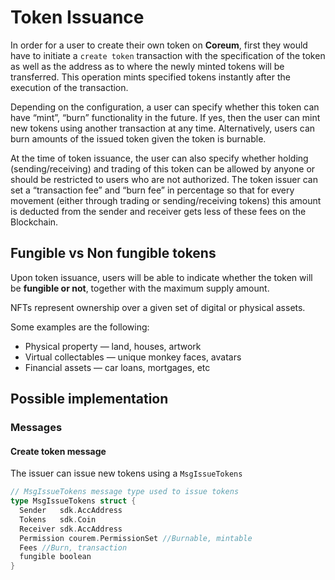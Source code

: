 
# Token Issuance

In order for a user to create their own token on **Coreum**, first they would have to initiate a `create token` transaction with the specification of the token as well as the address as to where the newly minted tokens will be transferred.
This operation mints specified tokens instantly after the execution of the transaction. 

Depending on the configuration, a user can specify whether this token can have “mint”, “burn” functionality in the future. If yes, then the user can mint new tokens using another transaction at any time.
Alternatively, users can burn amounts of the issued token given the token is burnable. 

At the time of token issuance, the user can also specify whether holding (sending/receiving) and trading of this token can be allowed by anyone or should be restricted to users who are not authorized.
The token issuer can set a “transaction fee” and “burn fee” in percentage so that for every movement (either through trading or sending/receiving tokens) this amount is deducted from the sender and receiver gets less of these fees on the Blockchain.

## Fungible vs Non fungible tokens
Upon token issuance, users will be able to indicate whether the token will be **fungible or not**, together with the maximum supply amount.

NFTs represent ownership over a given set of digital or physical assets.

Some examples are the following:

- Physical property — land, houses, artwork
- Virtual collectables — unique monkey faces, avatars
- Financial assets — car loans, mortgages, etc

## Possible implementation

### Messages

#### Create token message
The issuer can issue new tokens using a `MsgIssueTokens`

```go
// MsgIssueTokens message type used to issue tokens
type MsgIssueTokens struct {
  Sender   sdk.AccAddress 
  Tokens   sdk.Coin 
  Receiver sdk.AccAddress
  Permission courem.PermissionSet //Burnable, mintable 
  Fees //Burn, transaction
  fungible boolean
}
```



